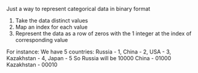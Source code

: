 Just a way to represent categorical data in binary format

1. Take the data distinct values
2. Map an index for each value
3. Represent the data as a row of zeros with the 1 integer at the index of corresponding value

For instance:
We have 5 countries:
Russia - 1, China - 2, USA - 3, Kazakhstan - 4, Japan - 5
So Russia will be 10000
China - 01000
Kazakhstan - 00010
